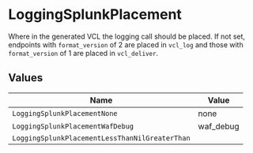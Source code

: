 # LoggingSplunkPlacement

Where in the generated VCL the logging call should be placed. If not set, endpoints with `format_version` of 2 are placed in `vcl_log` and those with `format_version` of 1 are placed in `vcl_deliver`.



## Values

| Name                                           | Value                                          |
| ---------------------------------------------- | ---------------------------------------------- |
| `LoggingSplunkPlacementNone`                   | none                                           |
| `LoggingSplunkPlacementWafDebug`               | waf_debug                                      |
| `LoggingSplunkPlacementLessThanNilGreaterThan` | <nil>                                          |